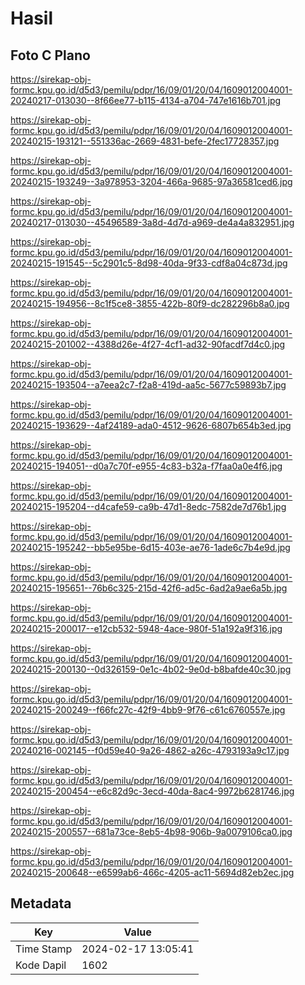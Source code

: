 # Hasil

## Foto C Plano

https://sirekap-obj-formc.kpu.go.id/d5d3/pemilu/pdpr/16/09/01/20/04/1609012004001-20240217-013030--8f66ee77-b115-4134-a704-747e1616b701.jpg

https://sirekap-obj-formc.kpu.go.id/d5d3/pemilu/pdpr/16/09/01/20/04/1609012004001-20240215-193121--551336ac-2669-4831-befe-2fec17728357.jpg

https://sirekap-obj-formc.kpu.go.id/d5d3/pemilu/pdpr/16/09/01/20/04/1609012004001-20240215-193249--3a978953-3204-466a-9685-97a36581ced6.jpg

https://sirekap-obj-formc.kpu.go.id/d5d3/pemilu/pdpr/16/09/01/20/04/1609012004001-20240217-013030--45496589-3a8d-4d7d-a969-de4a4a832951.jpg

https://sirekap-obj-formc.kpu.go.id/d5d3/pemilu/pdpr/16/09/01/20/04/1609012004001-20240215-191545--5c2901c5-8d98-40da-9f33-cdf8a04c873d.jpg

https://sirekap-obj-formc.kpu.go.id/d5d3/pemilu/pdpr/16/09/01/20/04/1609012004001-20240215-194956--8c1f5ce8-3855-422b-80f9-dc282296b8a0.jpg

https://sirekap-obj-formc.kpu.go.id/d5d3/pemilu/pdpr/16/09/01/20/04/1609012004001-20240215-201002--4388d26e-4f27-4cf1-ad32-90facdf7d4c0.jpg

https://sirekap-obj-formc.kpu.go.id/d5d3/pemilu/pdpr/16/09/01/20/04/1609012004001-20240215-193504--a7eea2c7-f2a8-419d-aa5c-5677c59893b7.jpg

https://sirekap-obj-formc.kpu.go.id/d5d3/pemilu/pdpr/16/09/01/20/04/1609012004001-20240215-193629--4af24189-ada0-4512-9626-6807b654b3ed.jpg

https://sirekap-obj-formc.kpu.go.id/d5d3/pemilu/pdpr/16/09/01/20/04/1609012004001-20240215-194051--d0a7c70f-e955-4c83-b32a-f7faa0a0e4f6.jpg

https://sirekap-obj-formc.kpu.go.id/d5d3/pemilu/pdpr/16/09/01/20/04/1609012004001-20240215-195204--d4cafe59-ca9b-47d1-8edc-7582de7d76b1.jpg

https://sirekap-obj-formc.kpu.go.id/d5d3/pemilu/pdpr/16/09/01/20/04/1609012004001-20240215-195242--bb5e95be-6d15-403e-ae76-1ade6c7b4e9d.jpg

https://sirekap-obj-formc.kpu.go.id/d5d3/pemilu/pdpr/16/09/01/20/04/1609012004001-20240215-195651--76b6c325-215d-42f6-ad5c-6ad2a9ae6a5b.jpg

https://sirekap-obj-formc.kpu.go.id/d5d3/pemilu/pdpr/16/09/01/20/04/1609012004001-20240215-200017--e12cb532-5948-4ace-980f-51a192a9f316.jpg

https://sirekap-obj-formc.kpu.go.id/d5d3/pemilu/pdpr/16/09/01/20/04/1609012004001-20240215-200130--0d326159-0e1c-4b02-9e0d-b8bafde40c30.jpg

https://sirekap-obj-formc.kpu.go.id/d5d3/pemilu/pdpr/16/09/01/20/04/1609012004001-20240215-200249--f66fc27c-42f9-4bb9-9f76-c61c6760557e.jpg

https://sirekap-obj-formc.kpu.go.id/d5d3/pemilu/pdpr/16/09/01/20/04/1609012004001-20240216-002145--f0d59e40-9a26-4862-a26c-4793193a9c17.jpg

https://sirekap-obj-formc.kpu.go.id/d5d3/pemilu/pdpr/16/09/01/20/04/1609012004001-20240215-200454--e6c82d9c-3ecd-40da-8ac4-9972b6281746.jpg

https://sirekap-obj-formc.kpu.go.id/d5d3/pemilu/pdpr/16/09/01/20/04/1609012004001-20240215-200557--681a73ce-8eb5-4b98-906b-9a0079106ca0.jpg

https://sirekap-obj-formc.kpu.go.id/d5d3/pemilu/pdpr/16/09/01/20/04/1609012004001-20240215-200648--e6599ab6-466c-4205-ac11-5694d82eb2ec.jpg


## Metadata

| Key        | Value               |
| ---------- | ------------------- |
| Time Stamp | 2024-02-17 13:05:41 |
| Kode Dapil | 1602                |



